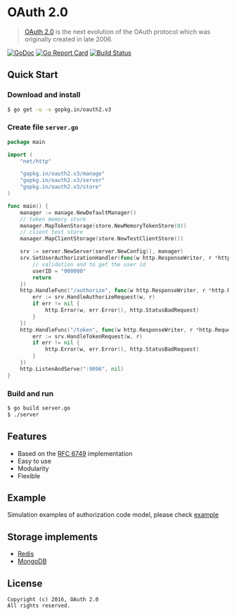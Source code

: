 OAuth 2.0
=========
>  [OAuth 2.0](http://oauth.net/2/) is the next evolution of the OAuth protocol which was originally created in late 2006.

[![GoDoc](https://godoc.org/gopkg.in/oauth2.v3?status.svg)](https://godoc.org/gopkg.in/oauth2.v3)
[![Go Report Card](https://goreportcard.com/badge/gopkg.in/oauth2.v3)](https://goreportcard.com/report/gopkg.in/oauth2.v3)
[![Build Status](https://travis-ci.org/go-oauth2/oauth2.svg?branch=master)](https://travis-ci.org/go-oauth2/oauth2)

Quick Start
-----------

### Download and install

``` bash
$ go get -u -v gopkg.in/oauth2.v3
```

### Create file `server.go`

``` go
package main

import (
	"net/http"

	"gopkg.in/oauth2.v3/manage"
	"gopkg.in/oauth2.v3/server"
	"gopkg.in/oauth2.v3/store"
)

func main() {
	manager := manage.NewDefaultManager()
	// token memory store
	manager.MapTokenStorage(store.NewMemoryTokenStore(0))
	// client test store
	manager.MapClientStorage(store.NewTestClientStore())

	srv := server.NewServer(server.NewConfig(), manager)
	srv.SetUserAuthorizationHandler(func(w http.ResponseWriter, r *http.Request) (userID string, err error) {
		// validation and to get the user id
		userID = "000000"
		return
	})
	http.HandleFunc("/authorize", func(w http.ResponseWriter, r *http.Request) {
		err := srv.HandleAuthorizeRequest(w, r)
		if err != nil {
			http.Error(w, err.Error(), http.StatusBadRequest)
		}
	})
	http.HandleFunc("/token", func(w http.ResponseWriter, r *http.Request) {
		err := srv.HandleTokenRequest(w, r)
		if err != nil {
			http.Error(w, err.Error(), http.StatusBadRequest)
		}
	})
	http.ListenAndServe(":9096", nil)
}
```

### Build and run

``` bash
$ go build server.go
$ ./server
```

Features
--------

* Based on the [RFC 6749](https://tools.ietf.org/html/rfc6749) implementation
* Easy to use
* Modularity
* Flexible

Example
-------

Simulation examples of authorization code model, please check [example](/example)

Storage implements
------------------

* [Redis](https://github.com/go-oauth2/redis)
* [MongoDB](https://github.com/go-oauth2/mongo)

License
-------

```
Copyright (c) 2016, OAuth 2.0
All rights reserved.
```